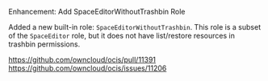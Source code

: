 Enhancement: Add SpaceEditorWithoutTrashbin Role

Added a new built-in role: `SpaceEditorWithoutTrashbin`.
This role is a subset of the `SpaceEditor` role, but it does not have list/restore resources in trashbin permissions.

https://github.com/owncloud/ocis/pull/11391
https://github.com/owncloud/ocis/issues/11206
